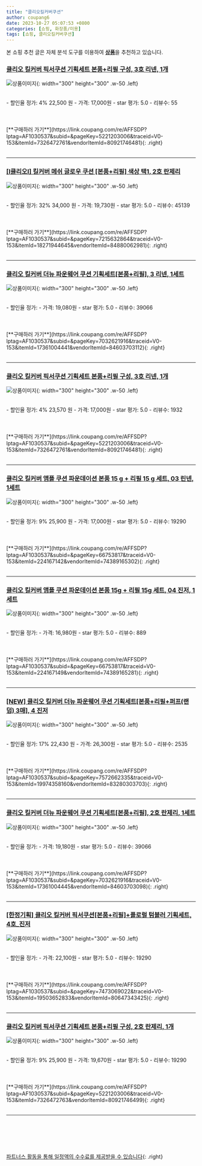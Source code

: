 ```yaml
---
title: "클리오킬커버쿠션"
author: coupang6
date: 2023-10-27 05:07:53 +0800
categories: [쇼핑, 화장품/미용]
tags: [쇼핑, 클리오킬커버쿠션]
---
```


본 쇼핑 추천 글은 자체 분석 도구를 이용하여 [**상품**](https://link.coupang.com/a/bao1ui)을 추천하고 있습니다.

### [클리오 킬커버 픽서쿠션 기획세트 본품+리필 구성, 3호 리넨, 1개](https://link.coupang.com/re/AFFSDP?lptag=AF1030537&subid=&pageKey=5221203006&traceid=V0-153&itemId=7326472761&vendorItemId=80921746481)

![상품이미지](https://thumbnail8.coupangcdn.com/thumbnails/remote/230x230ex/image/vendor_inventory/cec9/af40787fb56e9b6759c35e6e223bf46a491808c045ed0214700c61e95728.jpg){: width="300" height="300" .w-50 .left}


<br>
- 할인율 정가: 4%  22,500   원
- 가격: 17,000원
- star 평가: 5.0
- 리뷰수: 55
<br>
<br>
<br>
<br>
[**구매하러 가기**](https://link.coupang.com/re/AFFSDP?lptag=AF1030537&subid=&pageKey=5221203006&traceid=V0-153&itemId=7326472761&vendorItemId=80921746481){: .right}
<br>
<br>

---

### [[I클리오I] 킬커버 메쉬 글로우 쿠션 [본품+리필] 색상 택1, 2호 란제리](https://link.coupang.com/re/AFFSDP?lptag=AF1030537&subid=&pageKey=7215632864&traceid=V0-153&itemId=18271944645&vendorItemId=84880062981)

![상품이미지](https://thumbnail7.coupangcdn.com/thumbnails/remote/230x230ex/image/vendor_inventory/71da/40ec9b94b0b5eff1de5c212fbe72a25c2292c4c5e279b0f146b536dc5a6a.jpg){: width="300" height="300" .w-50 .left}


<br>
- 할인율 정가: 32%  34,000   원
- 가격: 19,730원
- star 평가: 5.0
- 리뷰수: 45139
<br>
<br>
<br>
<br>
[**구매하러 가기**](https://link.coupang.com/re/AFFSDP?lptag=AF1030537&subid=&pageKey=7215632864&traceid=V0-153&itemId=18271944645&vendorItemId=84880062981){: .right}
<br>
<br>

---

### [클리오 킬커버 더뉴 파운웨어 쿠션 기획세트[본품+리필], 3 리넨, 1세트](https://link.coupang.com/re/AFFSDP?lptag=AF1030537&subid=&pageKey=7032621916&traceid=V0-153&itemId=17361004441&vendorItemId=84603703112)

![상품이미지](https://thumbnail7.coupangcdn.com/thumbnails/remote/230x230ex/image/vendor_inventory/0154/93430f01782295f2058a8aafc8cdde555550f1600d58af1957e3515ec68a.jpg){: width="300" height="300" .w-50 .left}


<br>
- 할인율 정가: 
- 가격: 19,080원
- star 평가: 5.0
- 리뷰수: 39066
<br>
<br>
<br>
<br>
[**구매하러 가기**](https://link.coupang.com/re/AFFSDP?lptag=AF1030537&subid=&pageKey=7032621916&traceid=V0-153&itemId=17361004441&vendorItemId=84603703112){: .right}
<br>
<br>

---

### [클리오 킬커버 픽서쿠션 기획세트 본품+리필 구성, 3호 리넨, 1개](https://link.coupang.com/re/AFFSDP?lptag=AF1030537&subid=&pageKey=5221203006&traceid=V0-153&itemId=7326472761&vendorItemId=80921746481)

![상품이미지](https://thumbnail8.coupangcdn.com/thumbnails/remote/230x230ex/image/vendor_inventory/cec9/af40787fb56e9b6759c35e6e223bf46a491808c045ed0214700c61e95728.jpg){: width="300" height="300" .w-50 .left}


<br>
- 할인율 정가: 4%  23,570   원
- 가격: 17,000원
- star 평가: 5.0
- 리뷰수: 1932
<br>
<br>
<br>
<br>
[**구매하러 가기**](https://link.coupang.com/re/AFFSDP?lptag=AF1030537&subid=&pageKey=5221203006&traceid=V0-153&itemId=7326472761&vendorItemId=80921746481){: .right}
<br>
<br>

---

### [클리오 킬커버 앰플 쿠션 파운데이션 본품 15 g + 리필 15 g 세트, 03 린넨, 1세트](https://link.coupang.com/re/AFFSDP?lptag=AF1030537&subid=&pageKey=66753817&traceid=V0-153&itemId=224167142&vendorItemId=74389165302)

![상품이미지](https://thumbnail8.coupangcdn.com/thumbnails/remote/230x230ex/image/vendor_inventory/c1f0/9af1d35569e127d4f0c5e8f5a29effe6d3b55cd8cf45ed44f2dbd9ef09b4.jpg){: width="300" height="300" .w-50 .left}


<br>
- 할인율 정가: 9%  25,900   원
- 가격: 17,000원
- star 평가: 5.0
- 리뷰수: 19290
<br>
<br>
<br>
<br>
[**구매하러 가기**](https://link.coupang.com/re/AFFSDP?lptag=AF1030537&subid=&pageKey=66753817&traceid=V0-153&itemId=224167142&vendorItemId=74389165302){: .right}
<br>
<br>

---

### [클리오 킬커버 앰플 쿠션 파운데이션 본품 15g + 리필 15g 세트, 04 진저, 1세트](https://link.coupang.com/re/AFFSDP?lptag=AF1030537&subid=&pageKey=66753817&traceid=V0-153&itemId=224167149&vendorItemId=74389165281)

![상품이미지](https://thumbnail8.coupangcdn.com/thumbnails/remote/230x230ex/image/vendor_inventory/c1f0/9af1d35569e127d4f0c5e8f5a29effe6d3b55cd8cf45ed44f2dbd9ef09b4.jpg){: width="300" height="300" .w-50 .left}


<br>
- 할인율 정가: 
- 가격: 16,980원
- star 평가: 5.0
- 리뷰수: 889
<br>
<br>
<br>
<br>
[**구매하러 가기**](https://link.coupang.com/re/AFFSDP?lptag=AF1030537&subid=&pageKey=66753817&traceid=V0-153&itemId=224167149&vendorItemId=74389165281){: .right}
<br>
<br>

---

### [[NEW] 클리오 킬커버 더뉴 파운웨어 쿠션 기획세트[본품+리필+퍼프(랜덤) 3매], 4 진저](https://link.coupang.com/re/AFFSDP?lptag=AF1030537&subid=&pageKey=7572662335&traceid=V0-153&itemId=19974358160&vendorItemId=83280303703)

![상품이미지](https://thumbnail10.coupangcdn.com/thumbnails/remote/230x230ex/image/vendor_inventory/8a88/1b4ef1eb01405d1aa9ef4d7fc409fc2024766b5bdcf1e4ba2eeb158bde41.jpg){: width="300" height="300" .w-50 .left}


<br>
- 할인율 정가: 17%  22,430   원
- 가격: 26,300원
- star 평가: 5.0
- 리뷰수: 2535
<br>
<br>
<br>
<br>
[**구매하러 가기**](https://link.coupang.com/re/AFFSDP?lptag=AF1030537&subid=&pageKey=7572662335&traceid=V0-153&itemId=19974358160&vendorItemId=83280303703){: .right}
<br>
<br>

---

### [클리오 킬커버 더뉴 파운웨어 쿠션 기획세트[본품+리필], 2호 란제리, 1세트](https://link.coupang.com/re/AFFSDP?lptag=AF1030537&subid=&pageKey=7032621916&traceid=V0-153&itemId=17361004445&vendorItemId=84603703098)

![상품이미지](https://thumbnail10.coupangcdn.com/thumbnails/remote/230x230ex/image/vendor_inventory/a9c0/080f54c270185f75324e0a9488de4b586a2893ba59ec3a4bbf9c46bd35ce.jpg){: width="300" height="300" .w-50 .left}


<br>
- 할인율 정가: 
- 가격: 19,180원
- star 평가: 5.0
- 리뷰수: 39066
<br>
<br>
<br>
<br>
[**구매하러 가기**](https://link.coupang.com/re/AFFSDP?lptag=AF1030537&subid=&pageKey=7032621916&traceid=V0-153&itemId=17361004445&vendorItemId=84603703098){: .right}
<br>
<br>

---

### [[한정기획] 클리오 킬커버 픽서쿠션[본품+리필]+플로럴 텀블러 기획세트, 4호_진저](https://link.coupang.com/re/AFFSDP?lptag=AF1030537&subid=&pageKey=7473069022&traceid=V0-153&itemId=19503652833&vendorItemId=80647343425)

![상품이미지](https://thumbnail7.coupangcdn.com/thumbnails/remote/230x230ex/image/vendor_inventory/1ec9/a692b92eba893594a50aea86e31c19c2790ef976059d842ecca0f2806bf3.jpg){: width="300" height="300" .w-50 .left}


<br>
- 할인율 정가: 
- 가격: 22,100원
- star 평가: 5.0
- 리뷰수: 19290
<br>
<br>
<br>
<br>
[**구매하러 가기**](https://link.coupang.com/re/AFFSDP?lptag=AF1030537&subid=&pageKey=7473069022&traceid=V0-153&itemId=19503652833&vendorItemId=80647343425){: .right}
<br>
<br>

---

### [클리오 킬커버 픽서쿠션 기획세트 본품+리필 구성, 2호 란제리, 1개](https://link.coupang.com/re/AFFSDP?lptag=AF1030537&subid=&pageKey=5221203006&traceid=V0-153&itemId=7326472763&vendorItemId=80921746499)

![상품이미지](https://thumbnail8.coupangcdn.com/thumbnails/remote/230x230ex/image/vendor_inventory/cec9/af40787fb56e9b6759c35e6e223bf46a491808c045ed0214700c61e95728.jpg){: width="300" height="300" .w-50 .left}


<br>
- 할인율 정가: 9%  25,900   원
- 가격: 19,670원
- star 평가: 5.0
- 리뷰수: 19290
<br>
<br>
<br>
<br>
[**구매하러 가기**](https://link.coupang.com/re/AFFSDP?lptag=AF1030537&subid=&pageKey=5221203006&traceid=V0-153&itemId=7326472763&vendorItemId=80921746499){: .right}
<br>
<br>

---
<br><br><br><br><br> [파트너스 활동을 통해 일정액의 수수료를 제공받을 수 있습니다](https://link.coupang.com/a/bao1ui){: .right}